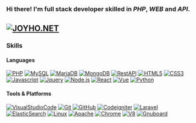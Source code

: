 ### Hi there! I'm **full stack developer** skilled in *PHP*, *WEB* and *API*.
<a href="http://joyho.net" target="_blank">![JOYHO.NET](https://img.shields.io/badge/WWW-JOYHO.NET-darkred?logo=php&logoColor=white&style=for-the-badge)</a>
---
### Skills
#### Languages
<a href="#">![PHP](https://img.shields.io/badge/PHP-777BB4?logo=php&logoColor=white&style=flat-square)</a>
<a href="#">![MySQL](https://img.shields.io/badge/MySQL-4479A1?logo=MySQL&logoColor=white&style=flat-square)</a>
<a href="#">![MariaDB](https://img.shields.io/badge/MariaDB-003545?logo=MariaDB&logoColor=white&style=flat-square)</a>
<a href="#">![MongoDB](https://img.shields.io/badge/MongoDB-47A248?logo=MongoDB&logoColor=white&style=flat-square)</a>
<a href="#">![RestAPI](https://img.shields.io/badge/Rest_API-009688?logo=FastAPI&logoColor=white&style=flat-square)</a>
<a href="#">![HTML5](https://img.shields.io/badge/HTML5-E34F26?logo=HTML5&logoColor=white&style=flat-square)</a>
<a href="#">![CSS3](https://img.shields.io/badge/CSS-1572B6?logo=CSS3&logoColor=white&style=flat-square)</a>
<a href="#">![Javascript](https://img.shields.io/badge/Javascript-F7DF1E?logo=Javascript&logoColor=black&style=flat-square)</a>
<a href="#">![Jquery](https://img.shields.io/badge/Jquery-0769AD?logo=Jquery&logoColor=white&style=flat-square)</a>
<a href="#">![Node.js](https://img.shields.io/badge/Node.js-339933?logo=node.js&logoColor=white&style=flat-square)</a>
<a href="#">![React](https://img.shields.io/badge/React-61DAFB?logo=React&logoColor=black&style=flat-square)</a>
<a href="#">![Vue](https://img.shields.io/badge/Vue-4FC08D?logo=Vue.js&logoColor=white&style=flat-square)</a>
<a href="#">![Python](https://img.shields.io/badge/Python-3776AB?logo=Python&logoColor=white&style=flat-square)</a>

#### Tools & Platforms
<a href="#">![VisualStudioCode](https://img.shields.io/badge/Visual_Studio_Code-007ACC?logo=VisualStudioCode&logoColor=white&style=flat-square)</a>
<a href="#">![Git](https://img.shields.io/badge/Git-F05032?logo=Git&logoColor=white&style=flat-square)</a>
<a href="#">![GitHub](https://img.shields.io/badge/GitHub-333333?logo=GitHub&logoColor=white&style=flat-square)</a>
<a href="#">![Codeigniter](https://img.shields.io/badge/Codeigniter-EF4223?logo=Codeigniter&logoColor=white&style=flat-square)</a>
<a href="#">![Laravel](https://img.shields.io/badge/Laravel-FF2D20?logo=Laravel&logoColor=white&style=flat-square)</a>
<a href="#">![ElasticSearch](https://img.shields.io/badge/ElasticSearch-005571?logo=ElasticSearch&logoColor=white&style=flat-square)</a>
<a href="#">![Linux](https://img.shields.io/badge/Linux-FCC624?logo=Linux&logoColor=black&style=flat-square)</a>
<a href="#">![Apache](https://img.shields.io/badge/Apache-D22128?logo=Apache&logoColor=white&style=flat-square)</a>
<a href="#">![Chrome](https://img.shields.io/badge/Chrome-4285F4?logo=GoogleChrome&logoColor=white&style=flat-square)</a>
<a href="#">![V8](https://img.shields.io/badge/V8_JavaScript_Engine-4B8BF5?logo=V8&logoColor=white&style=flat-square)</a>
<a href="#">![Gnuboard](https://img.shields.io/badge/Gnu-Board-red?logo=Gnuboard&logoColor=white&style=flat-square)</a>
